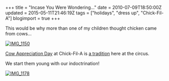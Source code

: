 +++
title = "Incase You Were Wondering…"
date = 2010-07-09T18:50:00Z
updated = 2015-05-11T21:46:19Z
tags = ["holidays", "dress up", "Chick-Fil-A"]
blogimport = true 
+++

This would be why more than one of my children thought chicken came from cows…

[![IMG_1150](https://latc.s3.amazonaws.com/wp-content/uploads/2010/07/IMG_1150.jpg "IMG_1150")](https://latc.s3.amazonaws.com/wp-content/uploads/2010/07/IMG_1150.jpg)&#160;

[Cow Appreciation Day](http://www.cowappreciationday.com/) at Chick-Fil-A is [a tradition](http://lifeatthecircus.com/2009/07/13/branded/) here at the circus.

We start them young with our indoctrination!

[![IMG_1178](https://latc.s3.amazonaws.com/wp-content/uploads/2010/07/IMG_1178.jpg "IMG_1178")](https://latc.s3.amazonaws.com/wp-content/uploads/2010/07/IMG_1178.jpg)
